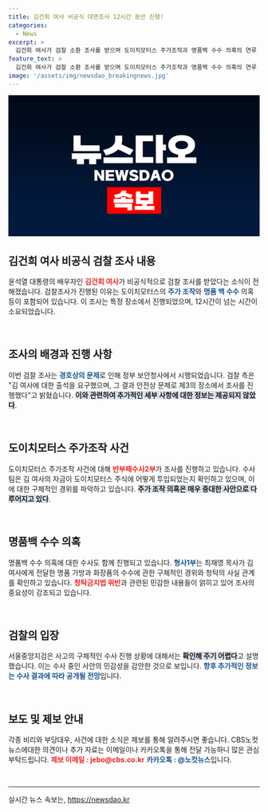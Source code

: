 ```yaml
---
title: 김건희 여사 비공식 대면조사 12시간 동안 진행!
categories:
  - News
excerpt: >
  김건희 여사가 검찰 소환 조사를 받으며 도이치모터스 주가조작과 명품백 수수 의혹의 연루 여부가 집중 조명되고 있다. 12시간에 걸친 비공식 조사에서 드러날 진실은? 클릭해 확인해보세요!
feature_text: >
  김건희 여사가 검찰 소환 조사를 받으며 도이치모터스 주가조작과 명품백 수수 의혹의 연루 여부가 집중 조명되고 있다. 12시간에 걸친 비공식 조사에서 드러날 진실은? 클릭해 확인해보세요!
image: '/assets/img/newsdao_breakingnews.jpg'
---
```


<p><img src="/assets/img/newsdao_breakingnews.jpg" alt="flaretime 속보" /></p>

<h2 data-ke-size="size26">김건희 여사 비공식 검찰 조사 내용</h2>

<p data-ke-size="size16">윤석열 대통령의 배우자인 <b><span style="color: #ee2323;">김건희 여사</span></b>가 비공식적으로 검찰 조사를 받았다는 소식이 전해졌습니다. 검찰조사가 진행된 이유는 도이치모터스의 <b><span style="color: #1a5490;">주가 조작</span></b>와 <b><span style="color: #1a5490;">명품 백 수수</span></b> 의혹 등이 포함되어 있습니다. 이 조사는 특정 장소에서 진행되었으며, 12시간이 넘는 시간이 소요되었습니다.</p>

<p data-ke-size="size16">&nbsp;</p>

<h2 data-ke-size="size26">조사의 배경과 진행 사항</h2>

<p data-ke-size="size16">이번 검찰 조사는 <b><span style="color: #1a5490;">경호상의 문제</span></b>로 인해 정부 보안청사에서 시행되었습니다. 검찰 측은 "김 여사에 대한 출석을 요구했으며, 그 결과 안전상 문제로 제3의 장소에서 조사를 진행했다"고 밝혔습니다. <b><span style="background-color: #21538527;">이와 관련하여 추가적인 세부 사항에 대한 정보는 제공되지 않았다</span></b>.</p>

<p data-ke-size="size16">&nbsp;</p>

<h2 data-ke-size="size26">도이치모터스 주가조작 사건</h2>

<p data-ke-size="size16">도이치모터스 주가조작 사건에 대해 <b><span style="color: #ee2323;">반부패수사2부</span></b>가 조사를 진행하고 있습니다. 수사팀은 김 여사의 자금이 도이치모터스 주식에 어떻게 투입되었는지 확인하고 있으며, 이에 대한 구체적인 경위를 파악하고 있습니다. <b><span style="background-color: #21538527;">주가 조작 의혹은 매우 중대한 사안으로 다루어지고 있다</span></b>.</p>

<p data-ke-size="size16">&nbsp;</p>

<h2 data-ke-size="size26">명품백 수수 의혹</h2>

<p data-ke-size="size16">명품백 수수 의혹에 대한 수사도 함께 진행되고 있습니다. <b><span style="color: #1a5490;">형사1부</span></b>는 최재영 목사가 김 여사에게 전달한 명품 가방과 화장품의 수수에 관한 구체적인 경위와 청탁의 사실 관계를 확인하고 있습니다. <b><span style="color: #ee2323;">청탁금지법 위반</span></b>과 관련된 민감한 내용들이 얽히고 있어 조사의 중요성이 강조되고 있습니다.</p>

<p data-ke-size="size16">&nbsp;</p>

<h2 data-ke-size="size26">검찰의 입장</h2>

<p data-ke-size="size16">서울중앙지검은 사고의 구체적인 수사 진행 상황에 대해서는 <b><span style="background-color: #21538527;">확인해 주기 어렵다</span></b>고 설명했습니다. 이는 수사 중인 사안의 민감성을 감안한 것으로 보입니다. <b><span style="color: #1a5490;">향후 추가적인 정보는 수사 결과에 따라 공개될 전망</span></b>입니다.</p>

<p data-ke-size="size16">&nbsp;</p>

<h2 data-ke-size="size26">보도 및 제보 안내</h2>

<p data-ke-size="size16">각종 비리와 부당대우, 사건에 대한 소식은 제보를 통해 알려주시면 좋습니다. CBS노컷뉴스에대한 의견이나 추가 자료는 이메일이나 카카오톡을 통해 전달 가능하니 많은 관심 부탁드립니다. <b><span style="color: #ee2323;">제보 이메일 : jebo@cbs.co.kr</span></b> <b><span style="color: #1a5490;">카카오톡 : @노컷뉴스</span></b>입니다.</p>

<p data-ke-size="size16">&nbsp;</p>

<hr />

<p data-ke-size="size16"></p>
실시간 뉴스 속보는, <a href="https://newsdao.kr" rel="dofollow">https://newsdao.kr</a>


